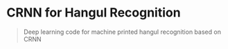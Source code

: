 # CRNN for Hangul Recognition
>Deep learning code for machine printed hangul recognition based on CRNN
